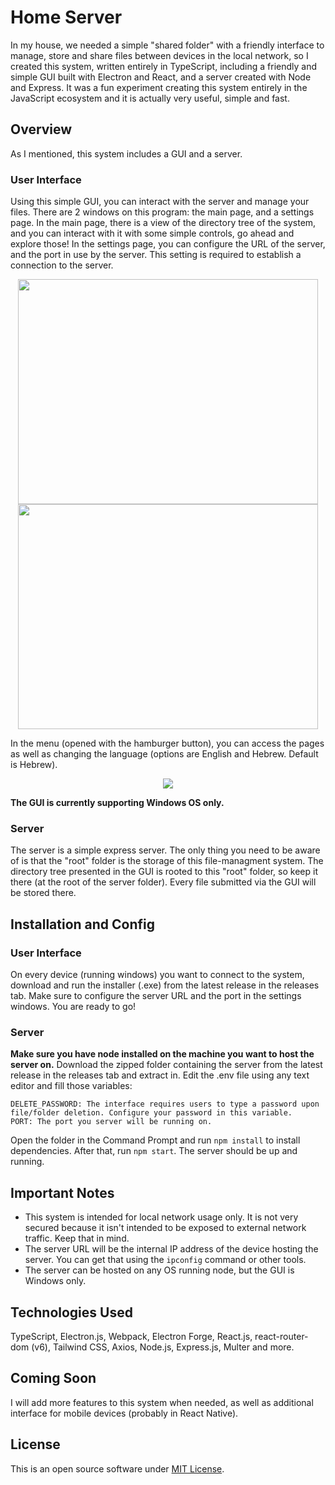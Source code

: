 # Home Server

In my house, we needed a simple "shared folder" with a friendly interface to manage, store and share files between devices in the local network, so I created this system, written entirely in TypeScript, including a friendly and simple GUI built with Electron and React, and a server created with Node and Express.
It was a fun experiment creating this system entirely in the JavaScript ecosystem and it is actually very useful, simple and fast.

## Overview

As I mentioned, this system includes a GUI and a server.

### User Interface

Using this simple GUI, you can interact with the server and manage your files. There are 2 windows on this program: the main page, and a settings page.
In the main page, there is a view of the directory tree of the system, and you can interact with it with some simple controls, go ahead and explore those!
In the settings page, you can configure the URL of the server, and the port in use by the server. This setting is required to establish a connection to the server.

<div align="center">
  <img src="https://user-images.githubusercontent.com/52624380/197210145-76cb577e-9634-4318-b5b2-3608bb63e62f.png" width="480" height="360" /> <img src="https://user-images.githubusercontent.com/52624380/197208289-0b151710-1b8f-48a3-a31a-b41ae15bd87b.png" width="480" height="360" />
</div>

In the menu (opened with the hamburger button), you can access the pages as well as changing the language (options are English and Hebrew. Default is Hebrew).

<div align="center">
  <img src="https://user-images.githubusercontent.com/52624380/197210436-dddb3592-c83e-4337-8932-4fa23555df72.png" />
</div>

**The GUI is currently supporting Windows OS only.**

### Server

The server is a simple express server. The only thing you need to be aware of is that the "root" folder is the storage of this file-managment system. The directory tree presented in the GUI is rooted to this "root" folder, so keep it there (at the root of the server folder). Every file submitted via the GUI will be stored there.

## Installation and Config

### User Interface

On every device (running windows) you want to connect to the system, download and run the installer (.exe) from the latest release in the releases tab.
Make sure to configure the server URL and the port in the settings windows.
You are ready to go!

### Server

**Make sure you have node installed on the machine you want to host the server on.** Download the zipped folder containing the server from the latest release in the releases tab and extract in. Edit the .env file using any text editor and fill those variables:
```
DELETE_PASSWORD: The interface requires users to type a password upon file/folder deletion. Configure your password in this variable.
PORT: The port you server will be running on.
```
Open the folder in the Command Prompt and run ```npm install``` to install dependencies. After that, run ```npm start```. The server should be up and running.

## Important Notes

- This system is intended for local network usage only. It is not very secured because it isn't intended to be exposed to external network traffic. Keep that in mind.
- The server URL will be the internal IP address of the device hosting the server. You can get that using the ```ipconfig``` command or other tools.
- The server can be hosted on any OS running node, but the GUI is Windows only.

## Technologies Used

TypeScript, Electron.js, Webpack, Electron Forge, React.js, react-router-dom (v6), Tailwind CSS, Axios, Node.js, Express.js, Multer and more.

## Coming Soon

I will add more features to this system when needed, as well as additional interface for mobile devices (probably in React Native).

## License

This is an open source software under [MIT License](https://github.com/zivnadel/home-server/blob/master/LICENSE.md).
